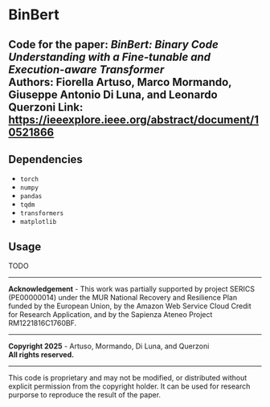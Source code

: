 # **BinBert**

**Code for the paper**: *BinBert: Binary Code Understanding with a Fine-tunable and Execution-aware Transformer*  
**Authors**: Fiorella Artuso, Marco Mormando, Giuseppe Antonio Di Luna, and Leonardo Querzoni
Link: https://ieeexplore.ieee.org/abstract/document/10521866
---

## **Dependencies**

- `torch`
- `numpy`
- `pandas`
- `tqdm`
- `transformers`
- `matplotlib`


## **Usage**

TODO

---

**Acknowledgement** - This work was partially supported by project SERICS (PE00000014) under the MUR National Recovery and Resilience Plan funded by the European Union, by the Amazon Web Service Cloud Credit for Research Application, and by the Sapienza Ateneo Project RM1221816C1760BF. 

---

**Copyright 2025** - Artuso, Mormando, Di Luna, and Querzoni  
**All rights reserved.**

---

This code is proprietary and may not be modified, or distributed without explicit permission from the copyright holder. It can be used for research purporse to reproduce the result of the paper. 
